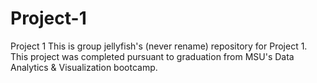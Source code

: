 # Project-1
Project 1
This is group jellyfish's (never rename) repository for Project 1. This project was completed pursuant to graduation from MSU's Data Analytics & Visualization bootcamp. 
